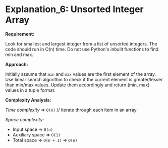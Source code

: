 # Explanation_6: Unsorted Integer Array

**Requirement:**

Look for smallest and largest integer from a list of unsorted integers. The code should run in O(n) time. Do not use Python's inbuilt functions to find min and max.



**Approach:**

Initially assume that `min` and `max` values are the first element of the array. Use linear search algorithm to check if the current element is greater/lesser than min/max values. Update them accordingly and return (min, max) values in a tuple format.



**Complexity Analysis:**

*Time complexity*  => `O(n)` // iterate through each item in an array

*Space complexity:*

- Input space => `O(n)`
- Auxiliary space => `O(1)`
- Total space => `O(n + 1)`  => `O(n)`